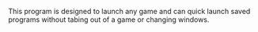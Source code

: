 This program is designed to launch any game and can quick launch saved programs without tabing out of a game or changing windows.
